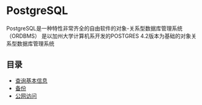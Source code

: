 # PostgreSQL

PostgreSQL是一种特性非常齐全的自由软件的对象-关系型数据库管理系统（ORDBMS）
是以加州大学计算机系开发的POSTGRES 4.2版本为基础的对象关系型数据库管理系统

## 目录

- [查询基本信息](01_base.sql)
- [备份](02_pgdump.md)
- [公网访问](03_public_access.md)